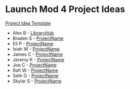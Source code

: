 # Launch Mod 4 Project Ideas
[Project Idea Template](./Mod4ProjectIdeaTemplate.md)

* Alex B - [LibraryHub](./ProjectIdea.md)
* Braden S - [ProjectName]()
* Eli P - [ProjectName]()
* Isiah W - [ProjectName]() 
* James C - [ProjectName]() 
* Jeremy K - [ProjectName]() 
* Joe C - [ProjectName]() 
* Rafi W - [ProjectName]() 
* Seth G - [ProjectName]() 
* Skylar S - [ProjectName]() 
